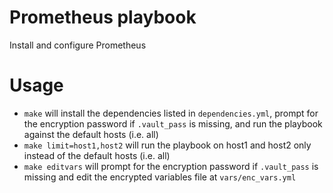 # Prometheus playbook

Install and configure Prometheus

# Usage

- `make` will install the dependencies listed in `dependencies.yml`, prompt for the encryption password if `.vault_pass` is missing, and run the playbook against the default hosts (i.e. all)
- `make limit=host1,host2` will run the playbook on host1 and host2 only instead of the default hosts (i.e. all)
- `make editvars` will prompt for the encryption password if `.vault_pass` is missing and edit the encrypted variables file at `vars/enc_vars.yml`
